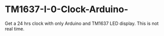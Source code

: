 # TM1637-I-0-Clock-Arduino-
Get a 24 hrs clock with only Arduino and TM1637 LED display. This is not real time. 
